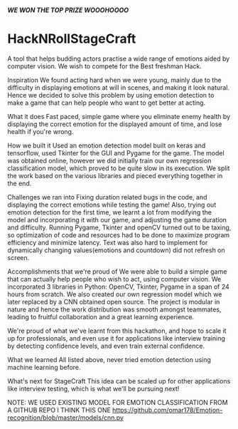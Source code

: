 ##### WE WON THE TOP PRIZE WOOOHOOOO
# HackNRollStageCraft
A tool that helps budding actors practise a wide range of emotions aided by computer vision.
We wish to compete for the Best freshman Hack.

Inspiration
We found acting hard when we were young, mainly due to the difficulty in displaying emotions at will in scenes, and making it look natural. Hence we decided to solve this problem by using emotion detection to make a game that can help people who want to get better at acting.

What it does
Fast paced, simple game where you eliminate enemy health by displaying the correct emotion for the displayed amount of time, and lose health if you're wrong.

How we built it
Used an emotion detection model built on keras and tensorflow, used Tkinter for the GUI and Pygame for the game. The model was obtained online, however we did initially train our own regression classification model, which proved to be quite slow in its execution. We split the work based on the various libraries and pieced everything together in the end.

Challenges we ran into
Fixing duration related bugs in the code, and displaying the correct emotions while testing the game! Also, trying out emotion detection for the first time, we learnt a lot from modifying the model and incorporating it with our game, and adjusting the game duration and difficulty. Running Pygame, Tkinter and openCV turned out to be taxing, so optimization of code and resources had to be done to maximize program efficiency and minimize latency. Text was also hard to implement for dynamically changing values(emotions and countdown) did not refresh on screen.

Accomplishments that we're proud of
We were able to build a simple game that can actually help people who wish to act, using computer vision. We incorporated 3 libraries in Python: OpenCV, Tkinter, Pygame in a span of 24 hours from scratch. We also created our own regression model which we later replaced by a CNN obtained open source. The project is modular in nature and hence the work distribution was smooth amongst teammates, leading to fruitful collaboration and a great learning experience.

We're proud of what we've learnt from this hackathon, and hope to scale it up for professionals, and even use it for applications like interview training by detecting confidence levels, and even train external confidence.

What we learned
All listed above, never tried emotion detection using machine learning before.

What's next for StageCraft
This idea can be scaled up for other applications like interview testing, which is what we'll be pursuing next!

NOTE: WE USED EXISTING MODEL FOR EMOTION CLASSIFICATION FROM A GITHUB REPO I THINK THIS ONE https://github.com/omar178/Emotion-recognition/blob/master/models/cnn.py
